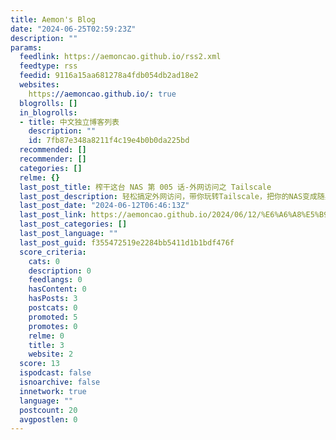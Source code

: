 ```yaml
---
title: Aemon's Blog
date: "2024-06-25T02:59:23Z"
description: ""
params:
  feedlink: https://aemoncao.github.io/rss2.xml
  feedtype: rss
  feedid: 9116a15aa681278a4fdb054db2ad18e2
  websites:
    https://aemoncao.github.io/: true
  blogrolls: []
  in_blogrolls:
  - title: 中文独立博客列表
    description: ""
    id: 7fb87e348a8211f4c19e4b0b0da225bd
  recommended: []
  recommender: []
  categories: []
  relme: {}
  last_post_title: 榨干这台 NAS 第 005 话-外网访问之 Tailscale
  last_post_description: 轻松搞定外网访问，带你玩转Tailscale，把你的NAS变成随身携带的小宝贝！（简介是 ChatGPT 生成的~）
  last_post_date: "2024-06-12T06:46:13Z"
  last_post_link: https://aemoncao.github.io/2024/06/12/%E6%A6%A8%E5%B9%B2%E8%BF%99%E5%8F%B0NAS%E7%AC%AC005%E8%AF%9D-%E5%A4%96%E7%BD%91%E8%AE%BF%E9%97%AE%E4%B9%8BTailscale/
  last_post_categories: []
  last_post_language: ""
  last_post_guid: f355472519e2284bb5411d1b1bdf476f
  score_criteria:
    cats: 0
    description: 0
    feedlangs: 0
    hasContent: 0
    hasPosts: 3
    postcats: 0
    promoted: 5
    promotes: 0
    relme: 0
    title: 3
    website: 2
  score: 13
  ispodcast: false
  isnoarchive: false
  innetwork: true
  language: ""
  postcount: 20
  avgpostlen: 0
---
```

